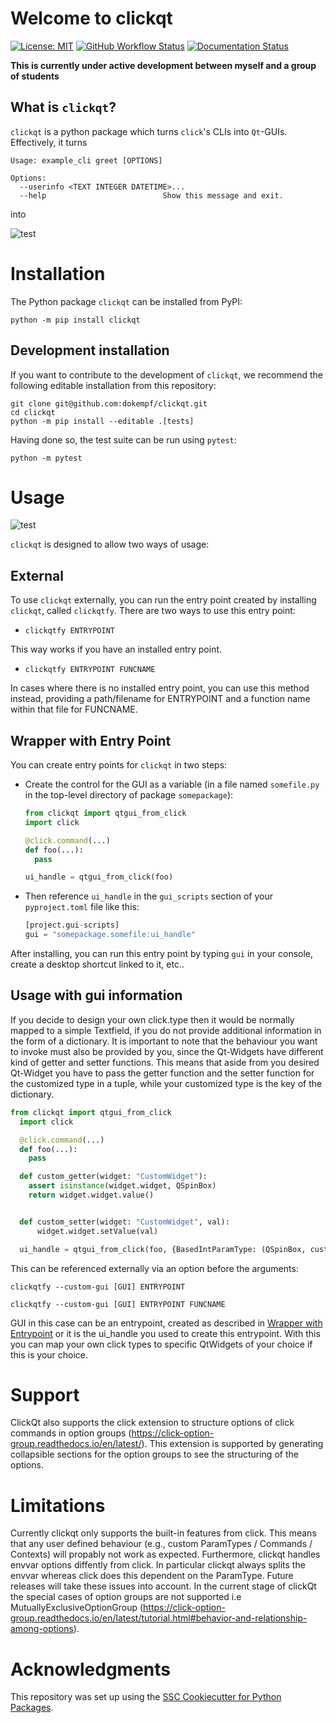 # Welcome to clickqt

[![License: MIT](https://img.shields.io/badge/License-MIT-yellow.svg)](https://opensource.org/licenses/MIT)
[![GitHub Workflow Status](https://img.shields.io/github/actions/workflow/status/dokempf/clickqt/ci.yml?branch=main)](https://github.com/dokempf/clickqt/actions/workflows/ci.yml)
[![Documentation Status](https://readthedocs.org/projects/clickqt/badge/)](https://clickqt.readthedocs.io/)

**This is currently under active development between myself and a group of students**

## What is `clickqt`?
`clickqt` is a python package which turns `click`'s CLIs into `Qt`-GUIs.
Effectively, it turns
```
Usage: example_cli greet [OPTIONS]

Options:
  --userinfo <TEXT INTEGER DATETIME>...
  --help                          Show this message and exit.
```
into

![test](readme_resources/clickqt_interface.png)


# Installation

The Python package `clickqt` can be installed from PyPI:

```
python -m pip install clickqt
```

## Development installation

If you want to contribute to the development of `clickqt`, we recommend
the following editable installation from this repository:

```
git clone git@github.com:dokempf/clickqt.git
cd clickqt
python -m pip install --editable .[tests]
```

Having done so, the test suite can be run using `pytest`:

```
python -m pytest
```

# Usage

![test](readme_resources/preview.gif)


`clickqt` is designed to allow two ways of usage:
  ## External
To use `clickqt` externally, you can run the entry point created by installing `clickqt`, called `clickqtfy`.
There are two ways to use this entry point:
- ```
  clickqtfy ENTRYPOINT
  ```
This way works if you have an installed entry point.
- ```
  clickqtfy ENTRYPOINT FUNCNAME
  ```
In cases where there is no installed entry point, you can use this method instead, providing a path/filename for ENTRYPOINT and a function name within that file for FUNCNAME.

## Wrapper with Entry Point <a name="wrapper_with_entry_point"></a>
You can create entry points for `clickqt` in two steps:
* Create the control for the GUI as a variable (in a file named `somefile.py` in the top-level directory of package `somepackage`):
  ``` python
  from clickqt import qtgui_from_click
  import click

  @click.command(...)
  def foo(...):
    pass

  ui_handle = qtgui_from_click(foo)
  ```
* Then reference `ui_handle` in the `gui_scripts` section of your `pyproject.toml` file like this:
  ``` python
  [project.gui-scripts]
  gui = "somepackage.somefile:ui_handle"
  ```
After installing, you can run this entry point by typing `gui` in your console, create a desktop shortcut linked to it, etc..

## Usage with gui information
If you decide to design your own click.type then it would be normally mapped to a simple Textfield, if you do not provide additional information in the form of a dictionary.
It is important to note that the behaviour you want to invoke must also be provided by you, since the Qt-Widgets have different kind of getter and setter functions. This means that aside from you desired Qt-Widget you have to pass the getter function and the setter function for the customized type in a tuple, while your customized type is the key of the dictionary.
```python
from clickqt import qtgui_from_click
  import click

  @click.command(...)
  def foo(...):
    pass

  def custom_getter(widget: "CustomWidget"):
    assert isinstance(widget.widget, QSpinBox)
    return widget.widget.value()


  def custom_setter(widget: "CustomWidget", val):
      widget.widget.setValue(val)

  ui_handle = qtgui_from_click(foo, {BasedIntParamType: (QSpinBox, custom_getter, custom_setter)})
```
This can be referenced externally via an option before the arguments:
```
clickqtfy --custom-gui [GUI] ENTRYPOINT
```
```
clickqtfy --custom-gui [GUI] ENTRYPOINT FUNCNAME
```
GUI in this case can be an entrypoint, created as described in [Wrapper with Entrypoint](#wrapper_with_entrypoint) or it is the ui_handle you used to create this entrypoint.
With this you can map your own click types to specific QtWidgets of your choice if this is your choice.
# Support
ClickQt also supports the click extension to structure options of click commands in option groups (https://click-option-group.readthedocs.io/en/latest/).
This extension is supported by generating collapsible sections for the option groups to see the structuring of the options.
# Limitations

Currently clickqt only supports the built-in features from click.
This means that any user defined behaviour (e.g., custom ParamTypes / Commands / Contexts) will propably not work as expected.
Furthermore, clickqt handles envvar options diffently from click.
In particular clickqt always splits the envvar whereas click does this dependent on the ParamType.
Future releases will take these issues into account. In the current stage of clickQt the special cases of option groups are not supported i.e MutuallyExclusiveOptionGroup (https://click-option-group.readthedocs.io/en/latest/tutorial.html#behavior-and-relationship-among-options).

# Acknowledgments

This repository was set up using the [SSC Cookiecutter for Python Packages](https://github.com/ssciwr/cookiecutter-python-package).
